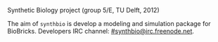 Synthetic Biology project (group 5/E, TU Delft, 2012)

The aim of `synthbio` is develop a modeling and simulation package for BioBricks. Developers IRC channel: <a href="irc://#synthbio@irc.freenode.net">#synthbio@irc.freenode.net</a>.